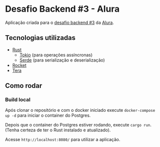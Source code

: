 # Desafio Backend #3 - Alura

Aplicação criada para o [desafio backend #3](https://www.alura.com.br/challenges/back-end-3) da [Alura](https://www.alura.com.br/).

## Tecnologias utilizadas

- [Rust](https://www.rust-lang.org/pt-BR)
  - [Tokio](https://tokio.rs/) (para operações assíncronas)
  - [Serde](https://serde.rs/) (para serialização e deserialização)
- [Rocket](https://rocket.rs/)
- [Tera](https://tera.netlify.app/)

## Como rodar

### Build local

Após clonar o repositório e com o docker iniciado execute `docker-compose up -d` para iniciar o container do Postgres.

Depois que o container do Postgres estiver rodando, execute `cargo run`. (Tenha certeza de ter o Rust instalado e atualizado).

Acesse `http://localhost:8080/` para utilizar a aplicação.
